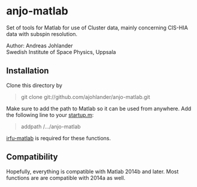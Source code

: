 anjo-matlab
====================
Set of tools for Matlab for use of Cluster data, mainly concerning CIS-HIA data with subspin resolution.

Author: Andreas Johlander  <br />
Swedish Institute of Space Physics, Uppsala

Installation
------------
Clone this directory by 
> git clone git://github.com/ajohlander/anjo-matlab.git

Make sure to add the path to Matlab so it can be used from anywhere. Add the following line to your [startup.m](http://se.mathworks.com/help/matlab/ref/startup.html?searchHighlight=startup.m "startup.m at Mathworks"):
>addpath /.../anjo-matlab

[irfu-matlab](https://github.com/irfu/irfu-matlab "IRFU's github") is required for these functions.

Compatibility
-------------------
Hopefully, everything is compatible with Matlab 2014b and later. Most functions are are compatible with 2014a as well. 